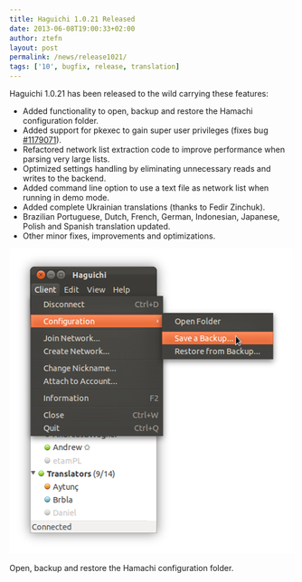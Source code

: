 ```yaml
---
title: Haguichi 1.0.21 Released
date: 2013-06-08T19:00:33+02:00
author: ztefn
layout: post
permalink: /news/release1021/
tags: ['10', bugfix, release, translation]
---
```

Haguichi 1.0.21 has been released to the wild carrying these features:

  * Added functionality to open, backup and restore the Hamachi configuration folder.
  * Added support for pkexec to gain super user privileges (fixes bug <a href="https://bugs.launchpad.net/haguichi/+bug/1179071" target="_blank">#1179071</a>).
  * Refactored network list extraction code to improve performance when parsing very large lists.
  * Optimized settings handling by eliminating unnecessary reads and writes to the backend.
  * Added command line option to use a text file as network list when running in demo mode.
  * Added complete Ukrainian translations (thanks to Fedir Zinchuk).
  * Brazilian Portuguese, Dutch, French, German, Indonesian, Japanese, Polish and Spanish translation updated.
  * Other minor fixes, improvements and optimizations.

<div class="caption center-text">
  <img src="/resources/1021-client-configuration-menu.png" alt="Client Configuration Menu" width="512" height="540" />
  <p class="caption-text">Open, backup and restore the Hamachi configuration folder.</p>
</div>

